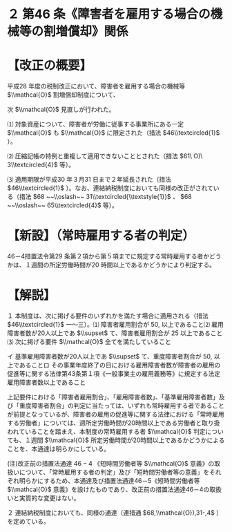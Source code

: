 # ２ 第46 条《障害者を雇用する場合の機械等の割増償却》関係

# 【改正の概要】

平成28 年度の税制改正において、障害者を雇用する場合の機械等 $\\mathcal{O}$ 割増償却制度について、

次 $\\mathcal{O}$ 見直しが行われた。

⑴ 対象資産について、障害者が労働に従事する事業所にある一定 $\\mathcal{O}$ も $\\mathcal{O}$ に限定された（措法 $46\\textcircled{1}$ ）。

⑵ 圧縮記帳の特例と重複して適用できないこととされた（措法 $61\ O)\ 3\\textcircled{4}$ 等）。

⑶ 適用期限が平成30 年３月31 日まで２年延長された（措法 $46\\textcircled{1}$ ）。なお、連結納税制度においても同様の改正がされている（措法 $68 ~~\\oslash~~ 31\\textcircled{\\textstyle{1}}$ 、 $68 ~~\\oslash~~ 65\\textcircled{4}$ 等）。

# 【新設】（常時雇用する者の判定）

46－4措置法令第29 条第２項から第５項までに規定する常時雇用する者かどうかは、１週間の所定労働時間が20 時間以上であるかどうかにより判定する。

# 【解説】

１ 本制度は、次に掲げる要件のいずれかを満たす場合に適用される（措法 $46\\textcircled{1}$ 一～三）。⑴ 障害者雇用割合が $50,%$ 以上であること⑵ 雇用障害者数が20人以上であ $\\supset$ て、障害者雇用割合が $25%$ 以上であること⑶ 次に掲げる要件 $\\mathcal{O}$ 全てを満たしていること

イ 基準雇用障害者数が20人以上であ $\\supset$ て、重度障害者割合が $50,%$ 以上であることロ その事業年度終了の日における雇用障害者数が障害者の雇用の促進等に関する法律第43条第１項《一般事業主の雇用義務等》に規定する法定雇用障害者数以上であること

上記要件における「障害者雇用割合」、「雇用障害者数」、「基準雇用障害者数」及び「重度障害者割合」の判定に当たっては、いずれも常時雇用する者であることが前提となっているが、障害者の雇用の促進等に関する法律における「常時雇用する労働者」については、週所定労働時間が20時間以上である労働者と取り扱われていることを踏まえ、本制度の常時雇用する者 $\\mathcal{O}$ 判定についても、１週間 $\\mathcal{O}$ 所定労働時間が20時間以上であるかどうかによることを、本通達は明らかにしている。

(注)改正前の措置法通達 $46-4$ 《短時間労働者等 $\\mathcal{O}$ 意義》の取扱いについて、「常時雇用する者の判定」及び「短時間労働者等の意義」をそれぞれ明らかにするため、本通達及び措置法通達46－5《短時間労働者等 $\\mathcal{O}$ 意義》を設けたものであり、改正前の措置法通達46－4の取扱いと実質的な変更はない。

２ 連結納税制度においても、同様の通達（連措通 $68,\\mathcal{O}),31-,4$ ）を定めている。